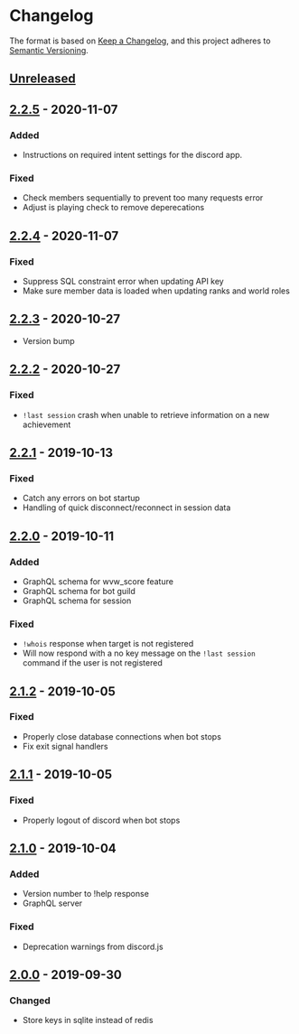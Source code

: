 # Changelog

The format is based on [Keep a Changelog](https://keepachangelog.com/en/1.0.0/),
and this project adheres to [Semantic Versioning](https://semver.org/spec/v2.0.0.html).

## [Unreleased][]

## [2.2.5][] - 2020-11-07

### Added
- Instructions on required intent settings for the discord app.

### Fixed
- Check members sequentially to prevent too many requests error
- Adjust is playing check to remove deperecations

## [2.2.4][] - 2020-11-07

### Fixed
- Suppress SQL constraint error when updating API key
- Make sure member data is loaded when updating ranks and world roles

## [2.2.3][] - 2020-10-27

- Version bump

## [2.2.2][] - 2020-10-27

### Fixed
- `!last session` crash when unable to retrieve information on a new achievement

## [2.2.1][] - 2019-10-13

### Fixed
- Catch any errors on bot startup
- Handling of quick disconnect/reconnect in session data

## [2.2.0][] - 2019-10-11

### Added
- GraphQL schema for wvw_score feature
- GraphQL schema for bot guild
- GraphQL schema for session

### Fixed
- `!whois` response when target is not registered
- Will now respond with a no key message on the `!last session` command if the user is not registered

## [2.1.2][] - 2019-10-05

### Fixed
- Properly close database connections when bot stops
- Fix exit signal handlers

## [2.1.1][] - 2019-10-05

### Fixed
- Properly logout of discord when bot stops

## [2.1.0][] - 2019-10-04

### Added
- Version number to !help response
- GraphQL server

### Fixed
- Deprecation warnings from discord.js

## [2.0.0][] - 2019-09-30

### Changed
- Store keys in sqlite instead of redis


[Unreleased]: https://github.com/Nabrok/gw2-discord-bot/compare/v2.2.5...HEAD
[2.2.5]: https://github.com/Nabrok/gw2-discord-bot/compare/v2.2.4...v2.2.5
[2.2.4]: https://github.com/Nabrok/gw2-discord-bot/compare/v2.2.3...v2.2.4
[2.2.3]: https://github.com/Nabrok/gw2-discord-bot/compare/v2.2.2...v2.2.3
[2.2.2]: https://github.com/Nabrok/gw2-discord-bot/compare/v2.2.1...v2.2.2
[2.2.1]: https://github.com/Nabrok/gw2-discord-bot/compare/v2.2.0...v2.2.1
[2.2.0]: https://github.com/Nabrok/gw2-discord-bot/compare/v2.1.2...v2.2.0
[2.1.2]: https://github.com/Nabrok/gw2-discord-bot/compare/v2.1.1...v2.1.2
[2.1.1]: https://github.com/Nabrok/gw2-discord-bot/compare/v2.1.0...v2.1.1
[2.1.0]: https://github.com/Nabrok/gw2-discord-bot/compare/v2.0.0...v2.1.0
[2.0.0]: https://github.com/Nabrok/gw2-discord-bot/tree/v2.0.0

